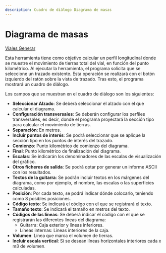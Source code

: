 ```yaml
---
description: Cuadro de diálogo Diagrama de masas
---
```


# Diagrama de masas

[Viales Generar](../../fichas-de-herramientas/untitled-256/untitled-329.md)

Esta herramienta tiene como objetivo calcular un perfil longitudinal donde se muestre el movimiento de tierras total del vial, en función del punto kilométrico. Al ejecutar la herramienta, el programa solicita que se seleccione un trazado existente. Esta operación se realizará con el botón izquierdo del ratón sobre la vista de trazado. Tras esto, el programa mostrará un cuadro de diálogo.

Los campos que se muestran en el cuadro de diálogo son los siguientes:

* **Seleccionar Alzado**: Se deberá seleccionar el alzado con el que calcular el diagrama.
* **Configuración transversales**: Se deberán configurar los perfiles transversales, es decir, donde el programa proyectará la sección tipo para calcular el movimiento de tierras.
* **Separación**: En metros.
* **Incluir puntos de interés**: Se podrá seleccionar que se aplique la sección tipo en los puntos de interés del trazado.
* **Comienzo**: Punto kilométrico de comienzo del diagrama.
* **Final**: Punto kilométrico de finalización del diagrama.
* **Escalas**: Se indicarán los denominadores de las escalas de visualización del gráfico.
* **Otros ficheros de salida**: Se podrá optar por generar un informe ASCII con los resultados.
* **Textos de la guitarra**: Se podrán incluir textos en los márgenes del diagrama, como por ejemplo, el nombre, las escalas o las superficies calculadas.
* **Posición**: Por cada texto, se podrá indicar dónde colocarlo, teniendo como 8 posibles posiciones.
* **Código texto**: Se indicará el código con el que se registrará el texto.
* **Tamaño texto**: Se indicará el tamaño en metros del texto.
* **Códigos de las líneas**: Se deberá indicar el código con el que se registrarán las diferentes líneas del diagrama:
  * Guitarra: Caja exterior y líneas inferiores.
  * Líneas internas: Líneas interiores de la caja.
* **Volumen**: Línea que marca el volumen de tierras.
* **Incluir escala vertical**: Si se desean líneas horizontales interiores cada x m3 de volumen.

